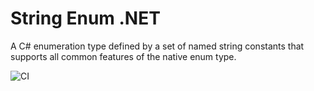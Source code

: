 # String Enum .NET
A C# enumeration type defined by a set of named string constants that supports all common features of the native enum type.

![CI](https://github.com/kyrylomyr/StringEnumNet/workflows/CI/badge.svg)
